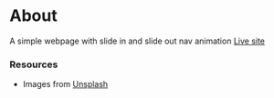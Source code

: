 # About
A simple webpage with slide in and slide out nav animation [Live site](https://clupai8o0.github.io/navigation-animation)

### Resources
- Images from [Unsplash](https://unsplash.com)